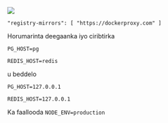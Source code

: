 ![](https://pub-b8db533c86124200a9d799bf3ba88099.r2.dev/2023/03/wbhiRD1.webp)

```
"registry-mirrors": [ "https://dockerproxy.com" ]
```

Horumarinta deegaanka iyo ciribtirka

```
PG_HOST=pg

REDIS_HOST=redis
```

u beddelo

```
PG_HOST=127.0.0.1

REDIS_HOST=127.0.0.1

```

Ka faallooda `NODE_ENV=production`